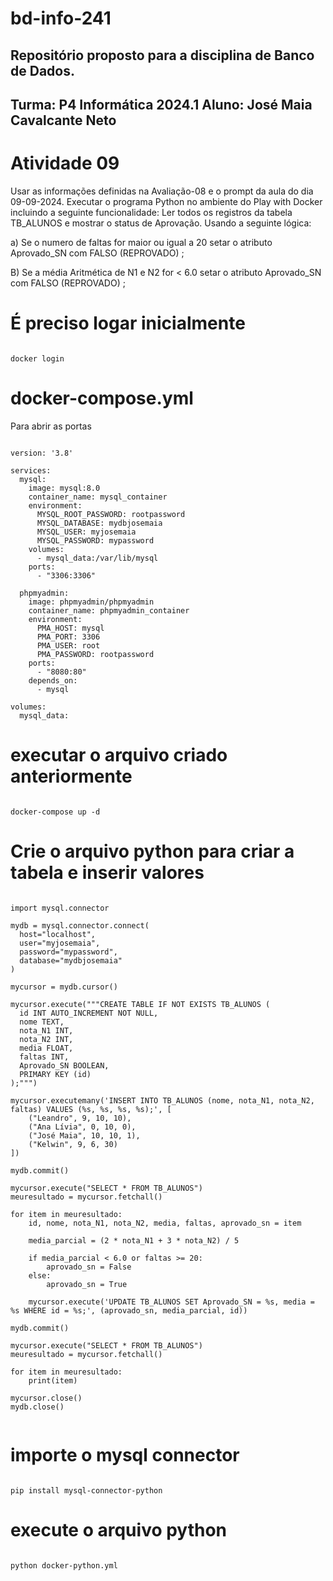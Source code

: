 # bd-info-241
Repositório proposto para a disciplina de Banco de Dados.
---------------------------------
Turma: P4 Informática 2024.1
Aluno: José Maia Cavalcante Neto
---------------------------------
# Atividade 09
Usar as informações definidas na Avaliação-08 e o prompt da aula do dia 09-09-2024.  Executar o programa Python no ambiente do Play with Docker incluindo a seguinte funcionalidade:
Ler todos os registros da tabela TB_ALUNOS e mostrar o status de Aprovação. Usando a seguinte lógica:

a) Se o numero de faltas for maior ou igual a 20 setar o atributo Aprovado_SN com FALSO (REPROVADO) ;

B) Se a média Aritmética de N1 e N2 for < 6.0   setar o atributo Aprovado_SN com FALSO (REPROVADO) ;

# É preciso logar inicialmente

```

docker login

```

# docker-compose.yml

Para abrir as portas

```

version: '3.8'

services:
  mysql:
    image: mysql:8.0
    container_name: mysql_container
    environment:
      MYSQL_ROOT_PASSWORD: rootpassword
      MYSQL_DATABASE: mydbjosemaia
      MYSQL_USER: myjosemaia
      MYSQL_PASSWORD: mypassword
    volumes:
      - mysql_data:/var/lib/mysql
    ports:
      - "3306:3306"

  phpmyadmin:
    image: phpmyadmin/phpmyadmin
    container_name: phpmyadmin_container
    environment:
      PMA_HOST: mysql
      PMA_PORT: 3306
      PMA_USER: root
      PMA_PASSWORD: rootpassword
    ports:
      - "8080:80"
    depends_on:
      - mysql

volumes:
  mysql_data:

```

# executar o arquivo criado anteriormente

```

docker-compose up -d

```

# Crie o arquivo python para criar a tabela e inserir valores

```

import mysql.connector

mydb = mysql.connector.connect(
  host="localhost",
  user="myjosemaia",
  password="mypassword",
  database="mydbjosemaia"
)

mycursor = mydb.cursor()

mycursor.execute("""CREATE TABLE IF NOT EXISTS TB_ALUNOS (
  id INT AUTO_INCREMENT NOT NULL,
  nome TEXT,
  nota_N1 INT,
  nota_N2 INT,
  media FLOAT,
  faltas INT,
  Aprovado_SN BOOLEAN,
  PRIMARY KEY (id)
);""")

mycursor.executemany('INSERT INTO TB_ALUNOS (nome, nota_N1, nota_N2, faltas) VALUES (%s, %s, %s, %s);', [
    ("Leandro", 9, 10, 10),
    ("Ana Lívia", 0, 10, 0),
    ("José Maia", 10, 10, 1),
    ("Kelwin", 9, 6, 30)
])

mydb.commit()

mycursor.execute("SELECT * FROM TB_ALUNOS")
meuresultado = mycursor.fetchall()

for item in meuresultado:
    id, nome, nota_N1, nota_N2, media, faltas, aprovado_sn = item

    media_parcial = (2 * nota_N1 + 3 * nota_N2) / 5

    if media_parcial < 6.0 or faltas >= 20:
        aprovado_sn = False
    else:
        aprovado_sn = True

    mycursor.execute('UPDATE TB_ALUNOS SET Aprovado_SN = %s, media = %s WHERE id = %s;', (aprovado_sn, media_parcial, id))

mydb.commit()

mycursor.execute("SELECT * FROM TB_ALUNOS")
meuresultado = mycursor.fetchall()

for item in meuresultado:
    print(item)

mycursor.close()
mydb.close()


```

# importe o mysql connector

```

pip install mysql-connector-python

```

# execute o arquivo python

```

python docker-python.yml

```

